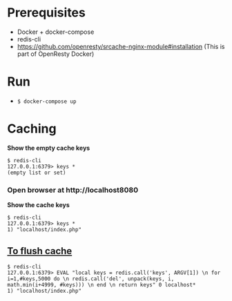# Prerequisites # 
* Docker + docker-compose
* redis-cli 
* https://github.com/openresty/srcache-nginx-module#installation (This is part of OpenResty Docker)

# Run #
* `$ docker-compose up`


# Caching #
**Show the empty cache keys**
```
$ redis-cli
127.0.0.1:6379> keys *
(empty list or set)
```

### Open browser at http://localhost8080 ###

**Show the cache keys**
```
$ redis-cli
127.0.0.1:6379> keys *
1) "localhost/index.php"
```

## [To flush cache](http://blog.code4hire.com/2016/09/deleting-keys-with-wildcards-in-redis/) ###

```
$ redis-cli
127.0.0.1:6379> EVAL "local keys = redis.call('keys', ARGV[1]) \n for i=1,#keys,5000 do \n redis.call('del', unpack(keys, i, math.min(i+4999, #keys))) \n end \n return keys" 0 localhost*
1) "localhost/index.php"
```
